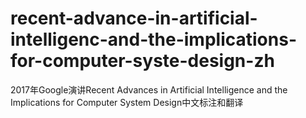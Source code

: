 # recent-advance-in-artificial-intelligenc-and-the-implications-for-computer-syste-design-zh
2017年Google演讲Recent Advances in Artificial Intelligence and the Implications for Computer System Design中文标注和翻译
